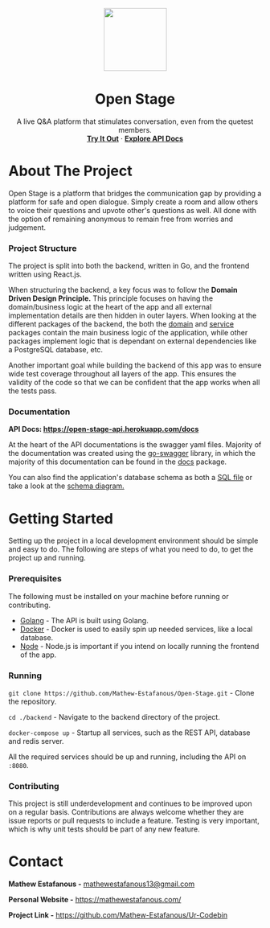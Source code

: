 <p align="center">
  <img src="https://user-images.githubusercontent.com/56979977/116730566-a4dcae00-a9b6-11eb-95b7-39239fe35386.png" width="125">
  <h1 align="center">Open Stage</h1>

  <p align="center">
    A live Q&A platform that stimulates conversation, even from the quetest members.
    <br />
    <a href="https://open-stage-web.herokuapp.com/"><strong>Try It Out</strong></a>
    ·
    <a href="https://open-stage-api.herokuapp.com/docs"><strong>Explore API Docs</strong></a>
  </p>
</p>

# About The Project

Open Stage is a platform that bridges the communication gap by providing a platform for safe
and open dialogue. Simply create a room and allow others to voice their questions and upvote other's
questions as well. All done with the option of remaining anonymous to remain free from worries and judgement.

### Project Structure
The project is split into both the backend, written in Go, and the frontend written using React.js.

When structuring the backend, a key focus was to follow the **Domain Driven Design Principle.** This principle focuses on
having the domain/business logic at the heart of the app and all external implementation details are then hidden in outer layers.
When looking at the different packages of the backend, the both the [domain](https://github.com/Mathew-Estafanous/Open-Stage/tree/main/backend/domain)
and [service](https://github.com/Mathew-Estafanous/Open-Stage/tree/main/backend/service) packages contain the main business logic
of the application, while other packages implement logic that is dependant on external dependencies like a PostgreSQL database, etc.

Another important goal while building the backend of this app was to ensure wide test coverage throughout all layers of the app. This
ensures the validity of the code so that we can be confident that the app works when all the tests pass.

### Documentation
**API Docs: https://open-stage-api.herokuapp.com/docs**

At the heart of the API documentations is the swagger yaml files. Majority of the documentation was created using the
[go-swagger](https://github.com/go-swagger/go-swagger) library, in which the majority of this documentation can be found
in the [docs](https://github.com/Mathew-Estafanous/Open-Stage/tree/main/docs) package.

You can also find the application's database schema as both a [SQL file](https://github.com/Mathew-Estafanous/Open-Stage/tree/main/backend/docs/sql)
or take a look at the [schema diagram.](https://dbdiagram.io/d/606262f8ecb54e10c33dd900)

# Getting Started
Setting up the project in a local development environment should be simple and easy to do. The following are
steps of what you need to do, to get the project up and running.

### Prerequisites
The following must be installed on your machine before running or contributing.
* [Golang](https://golang.org/) - The API is built using Golang.
* [Docker](https://www.docker.com/) - Docker is used to easily spin up needed services, like a local database.
* [Node](https://nodejs.org/en/) - Node.js is important if you intend on locally running the frontend of the app.

### Running
``git clone https://github.com/Mathew-Estafanous/Open-Stage.git`` - Clone the repository.

``cd ./backend`` - Navigate to the backend directory of the project.

``docker-compose up`` - Startup all services, such as the REST API, database and redis server.

All the required services should be up and running, including the API on ``:8080``.

### Contributing
This project is still underdevelopment and continues to be improved upon on a regular basis. Contributions
are always welcome whether they are issue reports or pull requests to include a feature. Testing is very important,
which is why unit tests should be part of any new feature.

# Contact
**Mathew Estafanous -** mathewestafanous13@gmail.com

**Personal Website -** https://mathewestafanous.com/

**Project Link -** https://github.com/Mathew-Estafanous/Ur-Codebin
